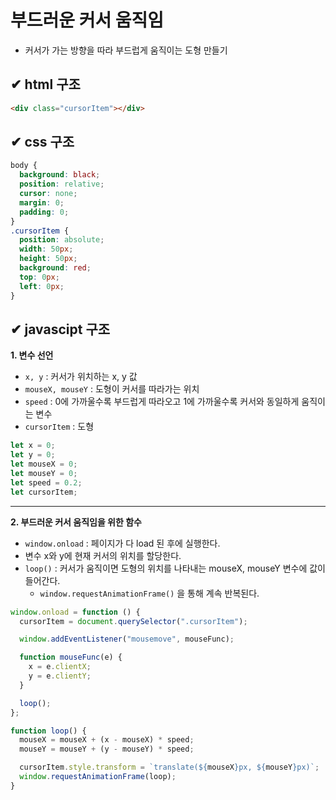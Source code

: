 # 부드러운 커서 움직임

- 커서가 가는 방향을 따라 부드럽게 움직이는 도형 만들기

## ✔ html 구조

```html
<div class="cursorItem"></div>
```

## ✔ css 구조

```css
body {
  background: black;
  position: relative;
  cursor: none;
  margin: 0;
  padding: 0;
}
.cursorItem {
  position: absolute;
  width: 50px;
  height: 50px;
  background: red;
  top: 0px;
  left: 0px;
}
```

## ✔ javascipt 구조

**1. 변수 선언**

- `x, y` : 커서가 위치하는 x, y 값
- `mouseX, mouseY` : 도형이 커서를 따라가는 위치
- `speed` : 0에 가까울수록 부드럽게 따라오고 1에 가까울수록 커서와 동일하게 움직이는 변수
- `cursorItem` : 도형

```javascript
let x = 0;
let y = 0;
let mouseX = 0;
let mouseY = 0;
let speed = 0.2;
let cursorItem;
```

---

**2. 부드러운 커서 움직임을 위한 함수**

- `window.onload` : 페이지가 다 load 된 후에 실행한다.
- 변수 x와 y에 현재 커서의 위치를 할당한다.
- `loop()` : 커서가 움직이면 도형의 위치를 나타내는 mouseX, mouseY 변수에 값이 들어간다.
  - `window.requestAnimationFrame()` 을 통해 계속 반복된다.

```javascript
window.onload = function () {
  cursorItem = document.querySelector(".cursorItem");

  window.addEventListener("mousemove", mouseFunc);

  function mouseFunc(e) {
    x = e.clientX;
    y = e.clientY;
  }

  loop();
};

function loop() {
  mouseX = mouseX + (x - mouseX) * speed;
  mouseY = mouseY + (y - mouseY) * speed;

  cursorItem.style.transform = `translate(${mouseX}px, ${mouseY}px)`;
  window.requestAnimationFrame(loop);
}
```
